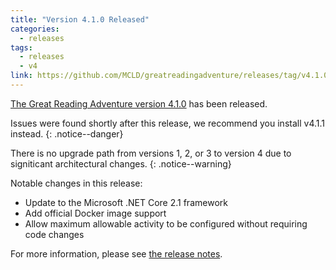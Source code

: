 ```yaml
---
title: "Version 4.1.0 Released"
categories:
  - releases
tags:
  - releases
  - v4
link: https://github.com/MCLD/greatreadingadventure/releases/tag/v4.1.0
---
```


[The Great Reading Adventure version 4.1.0](https://github.com/MCLD/greatreadingadventure/releases/tag/v4.1.0) has been released.

Issues were found shortly after this release, we recommend you install v4.1.1 instead.
{: .notice--danger}

There is no upgrade path from versions 1, 2, or 3 to version 4 due to signiticant architectural changes.
{: .notice--warning}

Notable changes in this release:

- Update to the Microsoft .NET Core 2.1 framework
- Add official Docker image support
- Allow maximum allowable activity to be configured without requiring code changes

For more information, please see [the release notes](https://github.com/MCLD/greatreadingadventure/releases/tag/v4.1.0).
